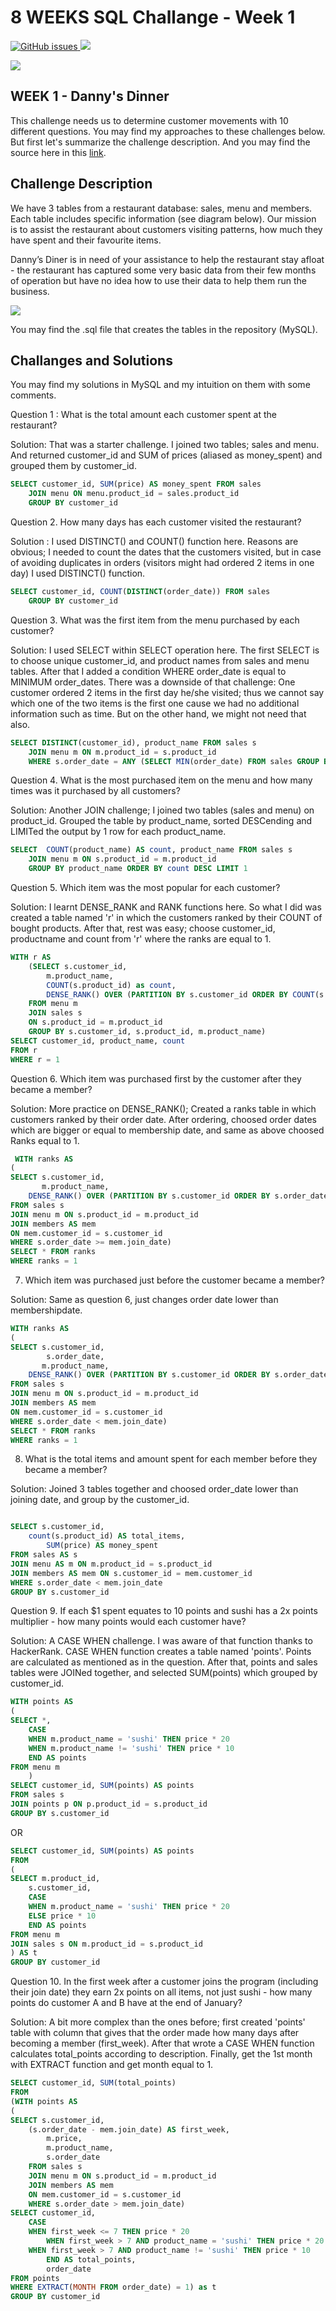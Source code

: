 # 8 WEEKS SQL Challange - Week 1

 <a href="https://github.com/orkunaran/danny_ma_8weeksSQL/issues">
  <img alt="GitHub issues" src="https://img.shields.io/github/issues/orkunaran/danny_ma_8weeksSQL_week1">
 </a>
 
 <img src = 'https://badges.pufler.dev/visits/orkunaran/danny_ma_8weeksSQL_week1'>
<p>

<img src = 'https://8weeksqlchallenge.com/images/case-study-designs/1.png' >
<p>



## WEEK 1 - Danny's Dinner
	
This challenge needs us to determine customer movements with 10 different questions. You may find my approaches to these challenges below. But first let's summarize the challenge description. And you may find the source here in this [link](https://8weeksqlchallenge.com/case-study-1/).
	
	
## Challenge Description
	
We have 3 tables from a restaurant database: sales, menu and members. Each table includes specific information (see diagram below). Our mission is to assist the restaurant about customers visiting patterns, how much they have spent and their favourite items.

Danny’s Diner is in need of your assistance to help the restaurant stay afloat - the restaurant has captured some very basic data from their few months of operation but have no idea how to use their data to help them run the business.

	
<img src = 'https://miro.medium.com/max/595/1*fEmZXjnIof5BHL_sLGDVUg.png' >
<p>

	
You may find the .sql file that creates the tables in the repository (MySQL).

## Challanges and Solutions

You may find my solutions in MySQL and my intuition on them with some comments.  


Question 1 : What is the total amount each customer spent at the restaurant?

Solution: That was a starter challenge. I joined two tables; sales and menu. And returned customer_id and SUM of prices (aliased as money_spent) and grouped them by customer_id. 
	
``` sql
SELECT customer_id, SUM(price) AS money_spent FROM sales 
	JOIN menu ON menu.product_id = sales.product_id
	GROUP BY customer_id
```


Question 2. How many days has each customer visited the restaurant?
	
Solution : I used DISTINCT() and COUNT() function here. Reasons are obvious; I needed to count the dates that the customers visited, but in case of avoiding duplicates in orders (visitors might had ordered 2 items in one day) I used DISTINCT() function. 
	
	
``` sql
SELECT customer_id, COUNT(DISTINCT(order_date)) FROM sales
	GROUP BY customer_id
```

Question 3. What was the first item from the menu purchased by each customer?
	
Solution: I used SELECT within SELECT operation here. The first SELECT is to choose unique customer_id, and product names from sales and menu tables. After that I added a condition WHERE order_date is equal to MINIMUM order_dates. There was a downside of that challenge: One customer ordered 2 items in the first day he/she visited; thus we cannot say which one of the two items is the first one cause we had no additional information such as time. But on the other hand, we might not need that also. 
	
```sql
SELECT DISTINCT(customer_id), product_name FROM sales s
	JOIN menu m ON m.product_id = s.product_id
	WHERE s.order_date = ANY (SELECT MIN(order_date) FROM sales GROUP BY customer_id)
```


Question 4. What is the most purchased item on the menu and how many times was it purchased by all customers?
	
Solution: Another JOIN challenge; I joined two tables (sales and menu) on product_id. Grouped the table by product_name, sorted DESCending and LIMITed the output by 1 row for each product_name. 
	
```sql
SELECT  COUNT(product_name) AS count, product_name FROM sales s 
	JOIN menu m ON s.product_id = m.product_id
	GROUP BY product_name ORDER BY count DESC LIMIT 1
```

Question 5. Which item was the most popular for each customer?
	
Solution: I learnt DENSE_RANK and RANK functions here. So what I did was created a table named 'r' in which the customers ranked by their COUNT of bought products. After that, rest was easy; choose customer_id, productname  and count from 'r' where the ranks are equal to 1. 

```sql
WITH r AS 
	(SELECT s.customer_id,
		m.product_name,
		COUNT(s.product_id) as count,
        DENSE_RANK() OVER (PARTITION BY s.customer_id ORDER BY COUNT(s.product_id) DESC) AS r
	FROM menu m 
	JOIN sales s 
	ON s.product_id = m.product_id
	GROUP BY s.customer_id, s.product_id, m.product_name) 
SELECT customer_id, product_name, count
FROM r
WHERE r = 1
```

Question 6. Which item was purchased first by the customer after they became a member?
	
Solution: More practice on DENSE_RANK(); Created a ranks table in which customers ranked by their order date. After ordering, choosed order dates which are bigger or equal to membership date, and same as above choosed Ranks equal to 1. 

```sql
 WITH ranks AS
(
SELECT s.customer_id,
       m.product_name,
	DENSE_RANK() OVER (PARTITION BY s.customer_id ORDER BY s.order_date) AS ranks
FROM sales s
JOIN menu m ON s.product_id = m.product_id
JOIN members AS mem
ON mem.customer_id = s.customer_id
WHERE s.order_date >= mem.join_date)
SELECT * FROM ranks
WHERE ranks = 1
```


7. Which item was purchased just before the customer became a member? 
	
Solution: Same as question 6, just changes order date lower than membershipdate. 
````sql
WITH ranks AS
(
SELECT s.customer_id,
		s.order_date,
       m.product_name,
	DENSE_RANK() OVER (PARTITION BY s.customer_id ORDER BY s.order_date) AS ranks, mem.join_date
FROM sales s
JOIN menu m ON s.product_id = m.product_id
JOIN members AS mem
ON mem.customer_id = s.customer_id
WHERE s.order_date < mem.join_date)
SELECT * FROM ranks
WHERE ranks = 1
````

8. What is the total items and amount spent for each member before they became a member?

Solution: Joined 3 tables together and choosed order_date lower than joining date, and group by the customer_id.

````sql

SELECT s.customer_id, 
	count(s.product_id) AS total_items, 
        SUM(price) AS money_spent
FROM sales AS s
JOIN menu AS m ON m.product_id = s.product_id
JOIN members AS mem ON s.customer_id = mem.customer_id
WHERE s.order_date < mem.join_date
GROUP BY s.customer_id
````
	
	
Question 9. If each $1 spent equates to 10 points and sushi has a 2x points multiplier - how many points would each customer have?
	
Solution: A CASE WHEN challenge. I was aware of that function thanks to HackerRank. CASE WHEN function creates a table named 'points'. Points are calculated as mentioned as in the question. After that, points and sales tables were JOINed together, and selected SUM(points) which grouped by customer_id.


	
	
````sql
WITH points AS 
(
SELECT *,
    CASE 
    WHEN m.product_name = 'sushi' THEN price * 20
    WHEN m.product_name != 'sushi' THEN price * 10
    END AS points
FROM menu m
    )
SELECT customer_id, SUM(points) AS points
FROM sales s
JOIN points p ON p.product_id = s.product_id
GROUP BY s.customer_id
````

OR 

````sql
SELECT customer_id, SUM(points) AS points
FROM
(
SELECT m.product_id,
	s.customer_id,
    CASE 
    WHEN m.product_name = 'sushi' THEN price * 20
    ELSE price * 10
    END AS points
FROM menu m 
JOIN sales s ON m.product_id = s.product_id
) AS t
GROUP BY customer_id
````

Question 10. In the first week after a customer joins the program (including their join date) they earn 2x points on all items, not just sushi - how many points do customer A and B have at the end of January?

Solution: A bit more complex than the ones before; first created 'points' table with column that gives that the order made how many days after becoming a member (first_week). After that wrote a CASE WHEN function calculates total_points according to description. Finally, get the 1st month with EXTRACT function and get month equal to 1. 

````sql
SELECT customer_id, SUM(total_points)
FROM 
(WITH points AS
(
SELECT s.customer_id, 
	(s.order_date - mem.join_date) AS first_week,
        m.price,
        m.product_name,
        s.order_date
    FROM sales s
	JOIN menu m ON s.product_id = m.product_id
	JOIN members AS mem
	ON mem.customer_id = s.customer_id
    WHERE s.order_date > mem.join_date)
SELECT customer_id,
	CASE 
	WHEN first_week <= 7 THEN price * 20
        WHEN first_week > 7 AND product_name = 'sushi' THEN price * 20
	WHEN first_week > 7 AND product_name != 'sushi' THEN price * 10
        END AS total_points,
        order_date
FROM points 
WHERE EXTRACT(MONTH FROM order_date) = 1) as t
GROUP BY customer_id

````
